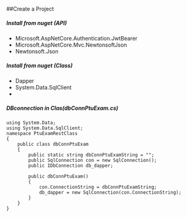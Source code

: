 
##Create a  Project
##### Install from nuget (API)
* Microsoft.AspNetCore.Authentication.JwtBearer
* Microsoft.AspNetCore.Mvc.NewtonsoftJson
* Newtonsoft.Json

##### Install from nuget (Class)
* Dapper
* System.Data.SqlClient
* 


##### DBconnection in Clas(dbConnPtuExam.cs)

```CSharp
using System.Data;
using System.Data.SqlClient;
namespace PtuExamRestClass
{
    public class dbConnPtuExam
    {
        public static string dbConnPtuExamString = "";
        public SqlConnection con = new SqlConnection();
        public IDbConnection db_dapper;

        public dbConnPtuExam()
        {
            con.ConnectionString = dbConnPtuExamString;
            db_dapper = new SqlConnection(con.ConnectionString);
        }
    }
}
```

